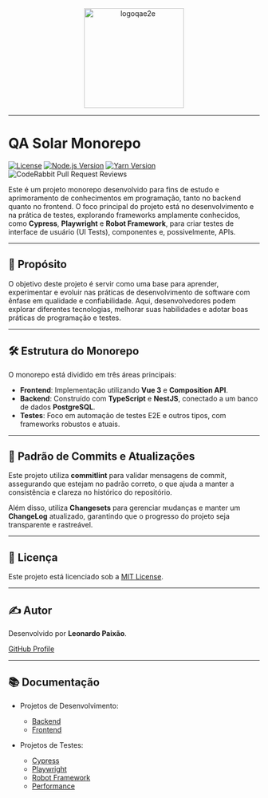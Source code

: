 <div align="center">
  <img src="https://github.com/user-attachments/assets/4c269162-e3a0-4199-a65b-b2f51bb74a57" alt="logoqae2e" width="200"/>
</div>

---

# QA Solar Monorepo

[![License](https://img.shields.io/badge/License-MIT-blue.svg)](LICENSE)
[![Node.js Version](https://img.shields.io/badge/Node.js-%3E=22.1.0-brightgreen.svg)](https://nodejs.org/)
[![Yarn Version](https://img.shields.io/badge/Yarn-1.22.22-blue.svg)](https://classic.yarnpkg.com/en/docs/install/)
![CodeRabbit Pull Request Reviews](https://img.shields.io/coderabbit/prs/github/LeohsPaixao/qa-solar?utm_source=oss&utm_medium=github&utm_campaign=LeohsPaixao%2Fqa-solar&labelColor=171717&color=FF570A&link=https%3A%2F%2Fcoderabbit.ai&label=CodeRabbit+Reviews)

Este é um projeto monorepo desenvolvido para fins de estudo e aprimoramento de conhecimentos em programação, tanto no backend quanto no frontend. O foco principal do projeto está no desenvolvimento e na prática de testes, explorando frameworks amplamente conhecidos, como **Cypress**, **Playwright** e **Robot Framework**, para criar testes de interface de usuário (UI Tests), componentes e, possivelmente, APIs.

---

## 🚀 Propósito

O objetivo deste projeto é servir como uma base para aprender, experimentar e evoluir nas práticas de desenvolvimento de software com ênfase em qualidade e confiabilidade. Aqui, desenvolvedores podem explorar diferentes tecnologias, melhorar suas habilidades e adotar boas práticas de programação e testes.

---

## 🛠 Estrutura do Monorepo

O monorepo está dividido em três áreas principais:

- **Frontend**: Implementação utilizando **Vue 3** e **Composition API**.
- **Backend**: Construído com **TypeScript** e **NestJS**, conectado a um banco de dados **PostgreSQL**.
- **Testes**: Foco em automação de testes E2E e outros tipos, com frameworks robustos e atuais.

---

## 🔖 Padrão de Commits e Atualizações

Este projeto utiliza **commitlint** para validar mensagens de commit, assegurando que estejam no padrão correto, o que ajuda a manter a consistência e clareza no histórico do repositório.

Além disso, utiliza **Changesets** para gerenciar mudanças e manter um **ChangeLog** atualizado, garantindo que o progresso do projeto seja transparente e rastreável.

---

## 📜 Licença

Este projeto está licenciado sob a [MIT License](./LICENSE).

---

## ✍️ Autor

Desenvolvido por **Leonardo Paixão**.

[GitHub Profile](https://github.com/LeohsPaixao)

---

## 📚 Documentação

- Projetos de Desenvolvimento:
  - [Backend](./apps/backend/README.md)
  - [Frontend](./apps/frontend/README.md)

- Projetos de Testes:
  - [Cypress](./tests/cypress/README.md)
  - [Playwright](./tests/playwright/README.md)
  - [Robot Framework](./tests/robot/README.md)
  - [Performance](./tests/performance/README.md)
